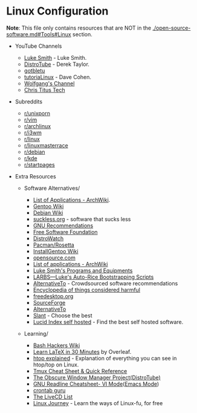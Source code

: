 # Linux Configuration

**Note**: This file only contains resources that are NOT in the [./open-source-software.md#Tools#Linux](./open-source-software.md#tools) section.

- YouTube Channels
  - [Luke Smith](https://www.youtube.com/channel/UC2eYFnH61tmytImy1mTYvhA) - Luke Smith.
  - [DistroTube](https://www.youtube.com/channel/UCVls1GmFKf6WlTraIb_IaJg) - Derek Taylor.
  - [gotbletu](https://www.youtube.com/channel/UCkf4VIqu3Acnfzuk3kRIFwA)
  - [tutoriaLinux](https://www.youtube.com/channel/UCvA_wgsX6eFAOXI8Rbg_WiQ) - Dave Cohen.
  - [Wolfgang's Channel](https://www.youtube.com/channel/UCsnGwSIHyoYN0kiINAGUKxg)
  - [Chris Titus Tech](https://www.youtube.com/channel/UCg6gPGh8HU2U01vaFCAsvmQ)

- Subreddits
  - [r/unixporn](https://www.reddit.com/r/unixporn)
  - [r/vim](https://www.reddit.com/r/vim)
  - [r/archlinux](https://www.reddit.com/r/archlinux)
  - [r/i3wm](https://www.reddit.com/r/i3wm)
  - [r/linux](https://www.reddit.com/r/linux)
  - [r/linuxmasterrace](https://www.reddit.com/r/linuxmasterrace)
  - [r/debian](https://www.reddit.com/r/debian)
  - [r/kde](https://www.reddit.com/r/kde)
  - [r/startpages](https://www.reddit.com/r/startpages)

- Extra Resources
  - Software Alternatives/
    - [List of Applications - ArchWiki](https://wiki.archlinux.org/index.php/List_of_applications).
    - [Gentoo Wiki](https://wiki.gentoo.org/wiki/Main_Page)
    - [Debian Wiki](https://wiki.debian.org/)
    - [suckless.org](https://suckless.org/) - software that sucks less
    - [GNU Recommendations](https://www.gnu.org/software/free-software-for-education.html)
    - [Free Software Foundation](https://www.fsf.org/)
    - [DistroWatch](https://distrowatch.com)
    - [Pacman/Rosetta](https://wiki.archlinux.org/index.php/Pacman/Rosetta)
    - [InstallGentoo Wiki](https://wiki.installgentoo.com/wiki/Main_Page)
    - [opensource.com](https://opensource.com/alternatives)
    - [List of applications - ArchWiki](https://wiki.archlinux.org/index.php/List_of_applications)
    - [Luke Smith's Programs and Equipments](https://lukesmith.xyz/programs.html)
    - [LARBS—Luke's Auto-Rice Bootstrapping Scripts](https://larbs.xyz/)
    - [AlternativeTo](https://alternativeto.net/) - Crowdsourced software recommendations
    - [Encyclopedia of things considered harmful](http://harmful.cat-v.org/)
    - [freedesktop.org](https://www.freedesktop.org/wiki/)
    - [SourceForge](https://sourceforge.net/)
    - [AlternativeTo](https://alternativeto.net/)
    - [Slant](https://www.slant.co/) - Choose the best
    - [Lucid Index self hosted](https://selfhostedsource.tech) - Find the best self hosted software.

  - Learning/
    - [Bash Hackers Wiki](https://wiki.bash-hackers.org/)
    - [Learn LaTeX in 30 Minutes](https://www.overleaf.com/learn/latex/Learn_LaTeX_in_30_minutes) by Overleaf.
    - [htop explained](https://peteris.rocks/blog/htop/) - Explanation of everything you can see in htop/top on Linux.
    - [Tmux Cheat Sheet & Quick Reference](http://tmuxcheatsheet.com/)
    - [The Obscure Window Manager Project(DistroTube)](https://www.youtube.com/playlist?list=PL5--8gKSku17lbSBHPduj4qG97qxJe0UM)
    - [GNU Readline Cheatsheet- VI Mode](http://readline.kablamo.org/vi.html)([Emacs Mode](http://readline.kablamo.org/emacs.html))
    - [crontab guru](https://crontab.guru/)
    - [The LiveCD List](https://livecdlist.com/about/)
    - [Linux Journey](https://linuxjourney.com/) - Learn the ways of Linux-fu, for free
